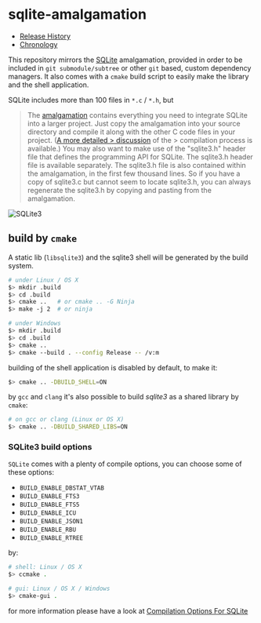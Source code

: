 # sqlite-amalgamation
- [Release History](https://www.sqlite.org/changes.html)
- [Chronology](https://www.sqlite.org/chronology.html)

This repository mirrors the [SQLite](http://www.sqlite.org/download.html)
amalgamation, provided in order to be included in `git submodule/subtree` or
other `git` based, custom dependency managers.
It also comes with a `cmake` build script to easily make the library and the shell
application.

SQLite includes more than 100 files in `*.c` / `*.h`, but
> The [amalgamation](http://www.sqlite.org/amalgamation.html) contains
> everything you need to integrate SQLite into a larger project. Just copy the
> amalgamation into your source directory and compile it along with the other C
> code files in your project. ([A more detailed
        > discussion](http://www.sqlite.org/howtocompile.html) of the
        > compilation process is available.) You may also want to make use of
> the "sqlite3.h" header file that defines the programming API for SQLite. The
> sqlite3.h header file is available separately. The sqlite3.h file is also
> contained within the amalgamation, in the first few thousand lines. So if you
> have a copy of sqlite3.c but cannot seem to locate sqlite3.h, you can always
> regenerate the sqlite3.h by copying and pasting from the amalgamation.

![SQLite3](http://www.sqlite.org/images/sqlite370_banner.gif)


## build by `cmake`
A static lib (`libsqlite3`) and the sqlite3 shell will be generated by the build
system.

```bash
# under Linux / OS X
$> mkdir .build
$> cd .build
$> cmake ..   # or cmake .. -G Ninja
$> make -j 2  # or ninja

# under Windows
$> mkdir .build
$> cd .build
$> cmake ..
$> cmake --build . --config Release -- /v:m
```

building of the shell application is disabled by default, to make it:
```bash
$> cmake .. -DBUILD_SHELL=ON
```

by `gcc` and `clang` it's also possible to build *sqlite3* as a shared library
by `cmake`:
```bash
# on gcc or clang (Linux or OS X)
$> cmake .. -DBUILD_SHARED_LIBS=ON
```

### SQLite3 build options
`SQLite` comes with a plenty of compile options, you can choose some of these
options:

- `BUILD_ENABLE_DBSTAT_VTAB`
- `BUILD_ENABLE_FTS3`
- `BUILD_ENABLE_FTS5`
- `BUILD_ENABLE_ICU`
- `BUILD_ENABLE_JSON1`
- `BUILD_ENABLE_RBU`
- `BUILD_ENABLE_RTREE`

by:
```bash
# shell: Linux / OS X
$> ccmake .

# gui: Linux / OS X / Windows
$> cmake-gui .
```

for more information please have a look at [Compilation Options For
SQLite](https://www.sqlite.org/compile.html)


